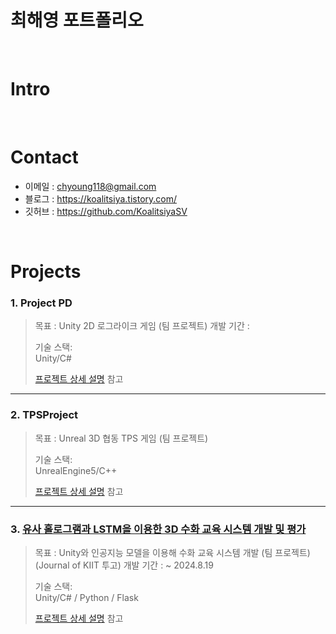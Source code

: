 # 최해영 포트폴리오

</br>

# Intro

</br>

# Contact
- 이메일 : chyoung118@gmail.com
- 블로그 : https://koalitsiya.tistory.com/
- 깃허브 : https://github.com/KoalitsiyaSV

</br>

# Projects
### 1. Project PD
> 목표 : Unity 2D 로그라이크 게임 (팀 프로젝트)
> 개발 기간 :
>  
>기술 스택:  
> Unity/C#
>
>  
>[프로젝트 상세 설명]() 참고

---

### 2. TPSProject
> 목표 : Unreal 3D 협동 TPS 게임 (팀 프로젝트)
>  
>  
>기술 스택:  
>UnrealEngine5/C++ 
>
>  
>[프로젝트 상세 설명]() 참고

---

### 3. [유사 홀로그램과 LSTM을 이용한 3D 수화 교육 시스템 개발 및 평가](https://github.com/KoalitsiyaSV/Development-and-Evaluation-of-a-3D-Sign-Language-Education-System-Using-Pseudo-Holograms-and-LSTM)
> 목표 : Unity와 인공지능 모델을 이용해 수화 교육 시스템 개발 (팀 프로젝트)(Journal of KIIT 투고)
> 개발 기간 : ~ 2024.8.19
>  
>기술 스택:  
> Unity/C# / Python / Flask
>
>  
>[프로젝트 상세 설명]() 참고
